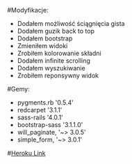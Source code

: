 #Modyfikacje:

* Dodałem możliwość ściągnięcia gista
* Dodałem guzik back to top
* Dodałem bootstrap
* Zmieniłem widoki
* Zrobiłem kolorowanie składni
* Dodałem infinite scrolling
* Dodałem wyszukiwanie
* Zrobiłem reponsywny widok

#Gemy:
* pygments.rb '0.5.4'
* redcarpet '3.1.1'
* sass-rails '4.0.1'
* bootstrap-sass '3.1.1.0'
* will_paginate, '~> 3.0.5'
* simple_form, '~> 3.0.1'

#[Heroku Link](https://just-some-gists.herokuapp.com)